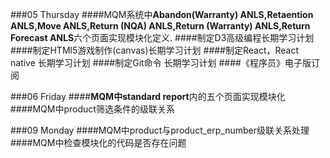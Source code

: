 ###05 Thursday
####MQM系统中**Abandon(Warranty) ANLS,Retaention ANLS,Move ANLS,Return (NQA) ANLS,Return (Warranty) ANLS,Return Forecast ANLS**六个页面实现模块化定义.
####制定D3高级编程长期学习计划
####制定HTMl5游戏制作(canvas)长期学习计划
####制定React，React native 长期学习计划
####制定Git命令 长期学习计划
####《程序员》电子版订阅

###06 Friday
####**MQM中standard report**内的五个页面实现模块化
####MQM中product筛选条件的级联关系

###09 Monday
####MQM中product与product_erp_number级联关系处理
####MQM中检查模块化的代码是否存在问题

